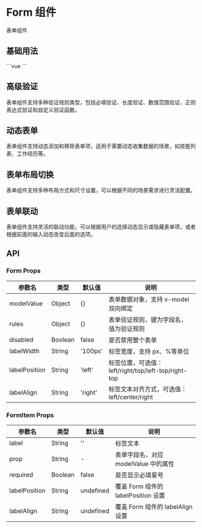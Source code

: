 # Form 组件

表单组件

<script setup lang="ts">
import FormDemoBasic from '../demo/Form/FormDemoBasic.vue';
import FormDemoAdvanced from '../demo/Form/FormDemoAdvanced.vue';
import FormDemo1 from '../demo/Form/FormDemo1.vue';
import FormDemo2 from '../demo/Form/FormDemo2.vue';
import FormDemo3 from '../demo/Form/FormDemo3.vue';
</script>

## 基础用法

<Demo center>
  <FormDemoBasic />
</Demo>
<CollapsibleCode>
```vue
<template>
  <FormDemoBasic />
</template>
```
</CollapsibleCode>

## 高级验证

表单组件支持多种验证规则类型，包括必填验证、长度验证、数值范围验证、正则表达式验证和自定义验证函数。

<Demo center>
  <FormDemoAdvanced />
</Demo>

## 动态表单

表单组件支持动态添加和移除表单项，适用于需要动态收集数据的场景，如技能列表、工作经历等。

<Demo center>
  <FormDemo1 />
</Demo>

## 表单布局切换

表单组件支持多种布局方式和尺寸设置，可以根据不同的场景需求进行灵活配置。

<Demo center>
  <FormDemo2 />
</Demo>

## 表单联动

表单组件支持灵活的联动功能，可以根据用户的选择动态显示或隐藏表单项，或者根据前面的输入动态改变后面的选项。

<Demo center>
  <FormDemo3 />
</Demo>

## API

### Form Props

| 参数名        | 类型    | 默认值  | 说明                                                |
| ------------- | ------- | ------- | --------------------------------------------------- |
| modelValue    | Object  | {}      | 表单数据对象，支持 v-model 双向绑定                 |
| rules         | Object  | {}      | 表单验证规则，键为字段名，值为验证规则              |
| disabled      | Boolean | false   | 是否禁用整个表单                                    |
| labelWidth    | String  | '100px' | 标签宽度，支持 px、%等单位                          |
| labelPosition | String  | 'left'  | 标签位置，可选值：left/right/top/left-top/right-top |
| labelAlign    | String  | 'right' | 标签文本对齐方式，可选值：left/center/right         |

### FormItem Props

| 参数名        | 类型    | 默认值    | 说明                                 |
| ------------- | ------- | --------- | ------------------------------------ |
| label         | String  | ''        | 标签文本                             |
| prop          | String  | -         | 表单字段名，对应 modelValue 中的属性 |
| required      | Boolean | false     | 是否显示必填星号                     |
| labelPosition | String  | undefined | 覆盖 Form 组件的 labelPosition 设置  |
| labelAlign    | String  | undefined | 覆盖 Form 组件的 labelAlign 设置     |
